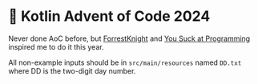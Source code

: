 # 🎄 Kotlin Advent of Code 2024

Never done AoC before, but [ForrestKnight](https://youtube.com/@fknight) and [You Suck at Programming](https://youtube.com/@yousuckatprogramming) inspired me to do it this year.

All non-example inputs should be in `src/main/resources` named `DD.txt` where DD is the two-digit day number.
